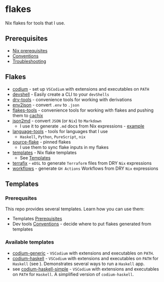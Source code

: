 # flakes

Nix flakes for tools that I use.

## Prerequisites

- [Nix prerequisites](./README/NixPrerequisites.md)
- [Conventions](./README/Conventions.md)
- [Troubleshooting](./README/Troubleshooting.md)

## Flakes

- [codium](./codium/README.md) - set up `VSCodium` with extensions and executables on `PATH`
- [devshell](./devshell/README.md) - Easily create a CLI to your `devShells`
- [drv-tools](./drv-tools/flake.nix) - convenience tools for working with derivations
- [env2json](./env2json/README.md) - convert `.env` to `.json`
- [flakes-tools](./flakes-tools/flake.nix) - convenience tools for working with flakes and pushing them to [cachix](https://www.cachix.org/)
- [json2md](./json2md/README.md) - convert `JSON` (or `Nix`) to `Markdown`
  - I use it to generate `.md` docs from Nix expressions - [example](https://github.com/deemp/devops-labs/blob/0ae9881ab58b99f114aaf21cb5cad85f2ce37e40/.nix/write-configs.nix#L26)
- [language-tools](./flakes-tools) - tools for languages that I use
  - `Haskell`, `Python`, `PureScript`, `nix`
- [source-flake](./source-flake/) - pinned flakes
  - I use them to sync flake inputs in my flakes
- [templates](./templates/) - Nix flake templates
  - See [Templates](#templates)
- [terrafix](./terrafix) - `eDSL` to generate `Terraform` files from DRY `Nix` expressions
- [workflows](./workflows) - generate `GH Actions` Workflows from DRY `Nix` expressions

## Templates

### Prerequsites

This repo provides several templates. Learn how you can use them:

- Templates [Prerequisites](./README/NixPrerequisites.md#templates)
- Dev tools [Conventions](./README/Conventions.md#dev-tools) - decide where to put flakes generated from templates

### Available templates

- [codium-generic](./templates/codium/generic/README.md) - `VSCodium` with extensions and executables on `PATH`.
- [codium-haskell](./templates/codium/codium-haskell/README.md) - `VSCodium` with extensions and executables on `PATH` for `Haskell` (see ). Demonstrates several ways to run a `Haskell` app.
- see [codium-haskell-simple](./templates/codium/codium-haskell/README.md) - `VSCodium` with extensions and executables on `PATH` for `Haskell`. A simplified version of `codium-haskell`.
